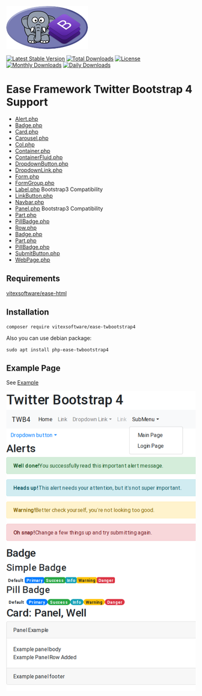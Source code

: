 ![Project Logo](https://raw.githubusercontent.com/VitexSoftware/ease-twbootstrap4/master/project-logo.png)

[![Latest Stable Version](https://poser.pugx.org/vitexsoftware/ease-twbootstrap4/v/stable)](https://packagist.org/packages/vitexsoftware/ease-twbootstrap4)
[![Total Downloads](https://poser.pugx.org/vitexsoftware/ease-twbootstrap4/downloads)](https://packagist.org/packages/vitexsoftware/ease-twbootstrap4)
[![License](https://poser.pugx.org/vitexsoftware/ease-twbootstrap4/license)](https://packagist.org/packages/vitexsoftware/ease-twbootstrap4)
[![Monthly Downloads](https://poser.pugx.org/vitexsoftware/ease-twbootstrap4/d/monthly)](https://packagist.org/packages/vitexsoftware/ease-twbootstrap4)
[![Daily Downloads](https://poser.pugx.org/vitexsoftware/ease-twbootstrap4/d/daily)](https://packagist.org/packages/vitexsoftware/ease-twbootstrap4)



Ease Framework Twitter Bootstrap 4 Support
==========================================


 * [Alert.php](src/Ease/TWB4/Alert.php)
 * [Badge.php](src/Ease/TWB4/Badge.php)
 * [Card.php](src/Ease/TWB4/Card.php)
 * [Carousel.php](src/Ease/TWB4/Carousel.php)
 * [Col.php](src/Ease/TWB4/Col.php)
 * [Container.php](src/Ease/TWB4/Container.php)
 * [ContainerFluid.php](src/Ease/TWB4/Container.php)
 * [DropdownButton.php](src/Ease/TWB4/DropdownButton.php)
 * [DropdownLink.php](src/Ease/TWB4/DropdownLink.php)
 * [Form.php](src/Ease/TWB4/Form.php)
 * [FormGroup.php](src/Ease/TWB4/FormGroup.php)
 * [Label.php](src/Ease/TWB4/Label.php) Bootstrap3 Compatibility
 * [LinkButton.php](src/Ease/TWB4/LinkButton.php)
 * [Navbar.php](src/Ease/TWB4/Navbar.php)
 * [Panel.php](src/Ease/TWB4/Panel.php) Bootstrap3 Compatibility
 * [Part.php](src/Ease/TWB4/Part.php)
 * [PillBadge.php](src/Ease/TWB4/PillBadge.php)
 * [Row.php](src/Ease/TWB4/Row.php)
 * [Badge.php](src/Ease/TWB4/Badge.php)
 * [Part.php](src/Ease/TWB4/Part.php)
 * [PillBadge.php](src/Ease/TWB4/PillBadge.php)
 * [SubmitButton.php](src/Ease/TWB4/SubmitButton.php)
 * [WebPage.php](src/Ease/TWB4/WebPage.php)


Requirements
------------

[vitexsoftware/ease-html](https://github.com/VitexSoftware/ease-html)


Installation
------------

```
composer require vitexsoftware/ease-twbootstrap4
```

Also you can use debian package:

```
sudo apt install php-ease-twbootstrap4
```


Example Page
-------------

See [Example](Examples/twb4.php)

![Example](https://raw.githubusercontent.com/VitexSoftware/ease-twbootstrap4/master/example.png)

